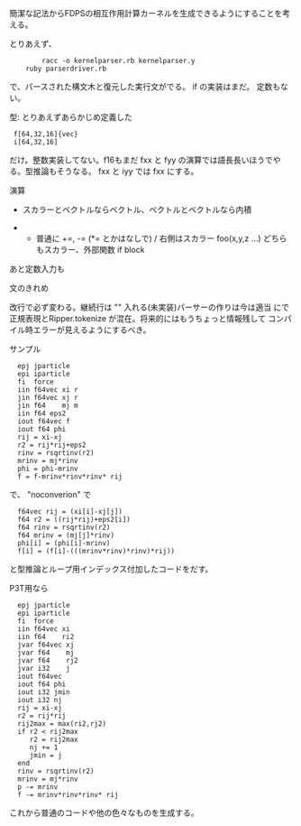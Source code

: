 簡潔な記法からFDPSの相互作用計算カーネルを生成できるようにすることを考える。

とりあえず、
```
        racc -o kernelparser.rb kernelparser.y
	ruby parserdriver.rb
```

で、パースされた構文木と復元した実行文がでる。 if の実装はまだ。
定数もない。

型: とりあえずあらかじめ定義した

```
 f[64,32,16]{vec}
 i[64,32,16]
```

だけ。整数実装してない。f16もまだ
fxx と fyy の演算では語長長いほうでやる。型推論もそうなる。
fxx と iyy では fxx にする。

演算

 * スカラーとベクトルならベクトル、ベクトルとベクトルなら内積
 + - 普通に
 +=, -= (*= とかはなしで)
 / 右側はスカラー
 foo(x,y,z ...) どちらもスカラー、外部関数
 if block

あと定数入力も

文のきれめ

改行で必ず変わる。継続行は "\" 入れる(未実装)パーサーの作りは今は適当
にで正規表現とRipper.tokenize が混在。将来的にはもうちょっと情報残して
コンパイル時エラーが見えるようにするべき。

サンプル

```
  epj jparticle
  epi iparticle
  fi  force
  iin f64vec xi r
  jin f64vec xj r
  jin f64    mj m
  iin f64 eps2
  iout f64vec f
  iout f64 phi
  rij = xi-xj
  r2 = rij*rij+eps2
  rinv = rsqrtinv(r2)
  mrinv = mj*rinv
  phi = phi-mrinv
  f = f-mrinv*rinv*rinv* rij
```

で、 "noconverion" で

```
  f64vec rij = (xi[i]-xj[j])
  f64 r2 = ((rij*rij)+eps2[i])
  f64 rinv = rsqrtinv(r2)
  f64 mrinv = (mj[j]*rinv)
  phi[i] = (phi[i]-mrinv)
  f[i] = (f[i]-(((mrinv*rinv)*rinv)*rij))
```

と型推論とループ用インデックス付加したコードをだす。


P3T用なら

```
  epj jparticle
  epi iparticle
  fi  force
  iin f64vec xi
  iin f64    ri2
  jvar f64vec xj
  jvar f64    mj
  jvar f64    rj2
  jvar i32    j
  iout f64vec
  iout f64 phi
  iout i32 jmin
  iout i32 nj
  rij = xi-xj
  r2 = rij*rij
  rij2max = max(ri2,rj2)
  if r2 < rij2max
     r2 = rij2max
     nj += 1
     jmin = j
  end	
  rinv = rsqrtinv(r2)
  mrinv = mj*rinv
  p -= mrinv
  f -= mrinv*rinv*rinv* rij
```

これから普通のコードや他の色々なものを生成する。

